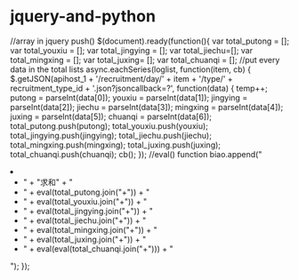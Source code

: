 jquery-and-python
=================
//array in jquery push()
$(document).ready(function(){
      var total_putong = [];
			var total_youxiu = [];
			var total_jingying = [];
			var total_jiechu=[];
			var total_mingxing = [];
			var total_juxing= [];
			var total_chuanqi = [];
//put every data in the total lists
			async.eachSeries(loglist, function(item, cb) {
				$.getJSON(apihost_1 + '/recruitment/day/' + item + '/type/' + recruitment_type_id + '.json?jsoncallback=?', function(data) {
					temp++;
					putong = parseInt(data[0]);
					youxiu = parseInt(data[1]);
					jingying = parseInt(data[2]);
					jiechu = parseInt(data[3]);
					mingxing = parseInt(data[4]);
					juxing = parseInt(data[5]);
					chuanqi = parseInt(data[6]);
					total_putong.push(putong);
					total_youxiu.push(youxiu);
					total_jingying.push(jingying);
					total_jiechu.push(jiechu);
					total_mingxing.push(mingxing);
					total_juxing.push(juxing);
					total_chuanqi.push(chuanqi);
					cb();
    });
    //eval() function
				biao.append("<li class='biao_bottom'><ul><li>" + "求和" + "</li><li>" + eval(total_putong.join("+")) + "</li><li>" + eval(total_youxiu.join("+")) + "</li><li>" + eval(total_jingying.join("+")) + "</li><li>" + eval(total_jiechu.join("+")) + "</li><li>" + eval(total_mingxing.join("+")) + "</li><li>" + eval(total_juxing.join("+")) + "</li><li>" + eval(eval(total_chuanqi.join("+"))) + "</li></ul></li>");
    });
    
